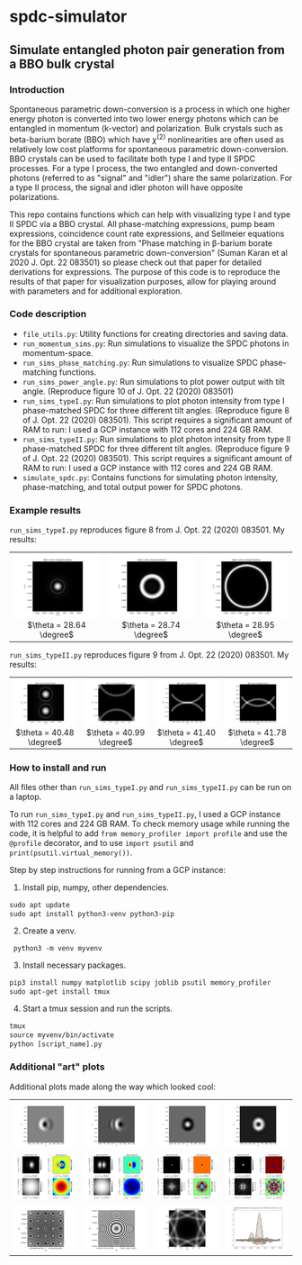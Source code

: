 # spdc-simulator
## Simulate entangled photon pair generation from a BBO bulk crystal
### Introduction
Spontaneous parametric down-conversion is a process in which one higher energy photon is converted into two
lower energy photons which can be entangled in momentum (k-vector) and polarization. Bulk crystals such as
beta-barium borate (BBO) which have $\chi^{(2)}$ nonlinearities are often used as relatively low cost platforms for spontaneous parametric down-conversion. BBO crystals can be used to facilitate both type I and type II SPDC processes. For a type I process, the two 
entangled and down-converted photons (referred to as "signal" and "idler") share the same polarization. For a type II process,
the signal and idler photon will have opposite polarizations. 


This repo contains functions which can help with visualizing type I and type II SPDC via a BBO crystal. All 
phase-matching expressions, pump beam expressions, coincidence count rate expressions, and Sellmeier equations for the BBO crystal are taken from 
"Phase matching in β-barium borate crystals for spontaneous parametric down-conversion" (Suman Karan et al 2020 J. Opt. 22 083501) so please check out that paper for detailed derivations for expressions. The purpose of this code is to reproduce the results of that paper for visualization purposes, allow for playing around with parameters and for additional exploration.

### Code description
- `file_utils.py`: Utility functions for creating directories and saving data.
- `run_momentum_sims.py`: Run simulations to visualize the SPDC photons in momentum-space. 
- `run_sims_phase_matching.py`: Run simulations to visualize SPDC phase-matching functions.
- `run_sims_power_angle.py`: Run simulations to plot power output with tilt angle. (Reproduce figure 10 of J. Opt. 22 (2020) 083501)
- `run_sims_typeI.py`: Run simulations to plot photon intensity from type I phase-matched SPDC for three different tilt angles. (Reproduce figure 8 of J. Opt. 22 (2020) 083501). This script requires a significant amount of RAM to run: I used a GCP instance with 112 cores and 224 GB RAM. 
- `run_sims_typeII.py`: Run simulations to plot photon intensity from type II phase-matched SPDC for three different tilt angles. (Reproduce figure 9 of J. Opt. 22 (2020) 083501). This script requires a significant amount of RAM to run: I used a GCP instance with 112 cores and 224 GB RAM. 
- `simulate_spdc.py`: Contains functions for simulating photon intensity, phase-matching, and total output power for SPDC photons.

### Example results
`run_sims_typeI.py` reproduces figure 8 from J. Opt. 22 (2020) 083501. My results:
<table>
  <tr>
    <td style="text-align:center;">
      <img src="imgs/type1a.png" alt="$\theta = 28.64 \degree$" width="240"/><br>
      $\theta = 28.64 \degree$
    </td>
    <td style="text-align:center;">
      <img src="imgs/type1b.png" alt="$\theta = 28.74 \degree$" width="240"/><br>
      $\theta = 28.74 \degree$
    </td>
    <td style="text-align:center;">
      <img src="imgs/type1c.png" alt="$\theta = 28.95 \degree$" width="240"/><br>
      $\theta = 28.95 \degree$
    </td>
  </tr>
</table>

`run_sims_typeII.py` reproduces figure 9 from J. Opt. 22 (2020) 083501. My results:
<table>
  <tr>
    <td style="text-align:center;">
      <img src="imgs/type2a.png" alt="$\theta = 40.48 \degree$" width="200"/><br>
      $\theta = 40.48 \degree$
    </td>
    <td style="text-align:center;">
      <img src="imgs/type2b.png" alt="$\theta = 40.99 \degree$" width="200"/><br>
      $\theta = 40.99 \degree$
    </td>
    <td style="text-align:center;">
      <img src="imgs/type2c.png" alt="$\theta = 41.40 \degree$" width="200"/><br>
      $\theta = 41.40 \degree$
    </td>
    <td style="text-align:center;">
      <img src="imgs/type2d.png" alt="$\theta = 41.78 \degree$" width="200"/><br>
      $\theta = 41.78 \degree$
    </td>
  </tr>
</table>


### How to install and run
All files other than `run_sims_typeI.py` and `run_sims_typeII.py` can be run on a laptop. 

To run `run_sims_typeI.py` and `run_sims_typeII.py`, I used a GCP instance with 112 cores and 224 GB RAM. To check memory usage while running the code, it is helpful to add `from memory_profiler import profile` and use the `@profile` decorator, and to use `import psutil` and
`print(psutil.virtual_memory())`.

Step by step instructions for running from a GCP instance:
1. Install pip, numpy, other dependencies.

```
sudo apt update
sudo apt install python3-venv python3-pip
```

2. Create a venv.
```
 python3 -m venv myvenv
```

3. Install necessary packages.
```
pip3 install numpy matplotlib scipy joblib psutil memory_profiler
sudo apt-get install tmux
```

4. Start a tmux session and run the scripts. 
```
tmux
source myvenv/bin/activate
python [script_name].py
```

### Additional "art" plots
Additional plots made along the way which looked cool:
<table>
  <tr>
    <td style="text-align:center;">
      <img src="imgs/eclipse1.png" width="200"/><br>
    </td>
    <td style="text-align:center;">
      <img src="imgs/eclipse2.png" width="200"/><br>
    </td>
    <td style="text-align:center;">
      <img src="imgs/eclipse3.png" width="200"/><br>
    </td>
    <td style="text-align:center;">
      <img src="imgs/eclipse4.png" width="200"/><br>
    </td>
  </tr>
  <tr>
    <td style="text-align:center;">
      <img src="imgs/blobs1.png" width="200"/><br>
    </td>
    <td style="text-align:center;">
      <img src="imgs/blobs2.png" width="200"/><br>
    </td>
    <td style="text-align:center;">
      <img src="imgs/flower1.png" width="200"/><br>
    </td>
    <td style="text-align:center;">
      <img src="imgs/flower2.png" width="200"/><br>
    </td>
  </tr>
  <tr>
    <td style="text-align:center;">
      <img src="imgs/hypnosis1.png" width="200"/><br>
    </td>
    <td style="text-align:center;">
      <img src="imgs/hypnosis2.png" width="200"/><br>
    </td>
    <td style="text-align:center;">
      <img src="imgs/geometric.png" width="200"/><br>
    </td>
    <td style="text-align:center;">
      <img src="imgs/hat.png" width="200"/><br>
    </td>
  </tr>
</table>

